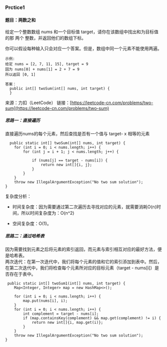 ### Prctice1
#### 题目：两数之和
给定一个整数数组 nums 和一个目标值 target，请你在该数组中找出和为目标值的那 两个 整数，并返回他们的数组下标。

你可以假设每种输入只会对应一个答案。但是，数组中同一个元素不能使用两遍。




	示例:
	给定 nums = [2, 7, 11, 15], target = 9
	因为 nums[0] + nums[1] = 2 + 7 = 9
	所以返回 [0, 1]
    
    答案：
      public int[] twoSum(int[] nums, int target) {
      }

来源：力扣（LeetCode）
链接：[https://leetcode-cn.com/problems/two-sum](https://leetcode-cn.com/problems/two-sum)

##### 思路一：直接遍历
直接遍历nums的每个元素，然后查找是否有一个值与 target- x 相等的元素

      public static int[] twoSum(int[] nums, int target) {
        for (int i = 0; i < nums.length; i++) {
            for (int j = i + 1; j < nums.length; j++) {

                if (nums[j] == target - nums[i]) {
                    return new int[]{i, j};
                }
            }
        }
        throw new IllegalArgumentException("No two sum solution");
    }

复杂度分析：
+ 时间复杂度：因为需要通过第二次遍历去寻找对应的元素，就需要消耗O(n)时间，所以时间复杂度为：O(n^2)

+ 空间复杂度：O(1)。

##### 思路二：通过哈希表
因为需要找到元素之后将元素的索引返回，而元素与索引相互对应的最好方法，便是哈希表。  
两次迭代：在第一次迭代中，我们将每个元素的值和它的索引添加到表中。然后，在第二次迭代中，我们将检查每个元素所对应的目标元素（target - nums[i]）是否存在于表中。

     public static int[] twoSum1(int[] nums, int target) {
        Map<Integer, Integer> map = new HashMap<>();

        for (int i = 0; i < nums.length; i++) {
            map.put(nums[i], i);
        }
        for (int i = 0; i < nums.length; i++) {
            int complement = target - nums[i];
            if (map.containsKey(complement) && map.get(complement) != i) {
                return new int[]{i, map.get(i)};
            }
        }
        throw new IllegalArgumentException("No two sum solution");
    }


